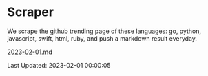 # Scraper

We scrape the github trending page of these languages: go, python, javascript, swift, html, ruby, and push a markdown result everyday.

[2023-02-01.md](https://github.com/henson/Scraper/blob/master/2023-02-01.md)

Last Updated: 2023-02-01 00:00:05